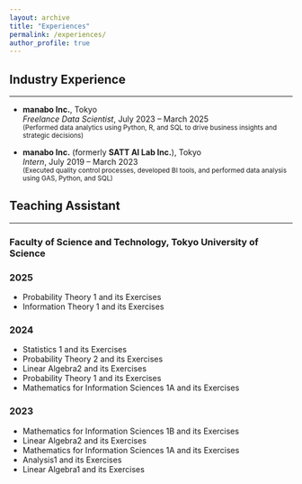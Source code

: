 ```yaml
---
layout: archive
title: "Experiences"
permalink: /experiences/
author_profile: true
---
```


## Industry Experience
---

- **manabo Inc.**, Tokyo  
  *Freelance Data Scientist*, July 2023 – March 2025  
  <small> (Performed data analytics using Python, R, and SQL to drive business insights and strategic decisions) </small>

- **manabo Inc.** (formerly **SATT AI Lab Inc.**), Tokyo  
  *Intern*, July 2019 – March 2023  
  <small> (Executed quality control processes, developed BI tools, and performed data analysis using GAS, Python, and SQL) </small>

  

## Teaching Assistant
---

### Faculty of Science and Technology, Tokyo University of Science

### 2025
- Probability Theory 1 and its Exercises
- Information Theory 1 and its Exercises

### 2024
- Statistics 1 and its Exercises 
- Probability Theory 2 and its Exercises
- Linear Algebra2 and its Exercises 
- Probability Theory 1 and its Exercises
- Mathematics for Information Sciences 1A and its Exercises 

### 2023
- Mathematics for Information Sciences 1B and its Exercises
- Linear Algebra2 and its Exercises
- Mathematics for Information Sciences 1A and its Exercises
- Analysis1 and its Exercises
-	Linear Algebra1 and its Exercises

